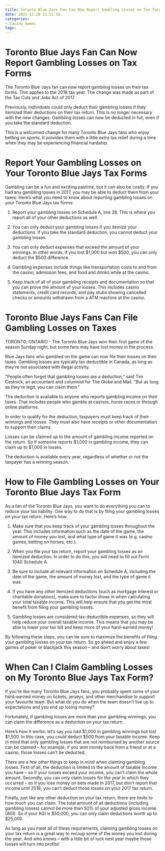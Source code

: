 ```yaml
---
title: Toronto Blue Jays Fan Can Now Report Gambling Losses on Tax Forms 
date: 2022-11-20 11:51:19
categories:
- Casino Games
tags:
---
```



#  Toronto Blue Jays Fan Can Now Report Gambling Losses on Tax Forms 

The Toronto Blue Jays fan can now report gambling losses on their tax forms. This applies to the 2018 tax year. The change was made as part of the Tax Cuts and Jobs Act of 2017.

Previously, individuals could only deduct their gambling losses if they itemized their deductions on their tax return. This is no longer necessary with the new changes. Gambling losses can now be deducted in full, even if you take the standard deduction.

This is a welcomed change for many Toronto Blue Jays fans who enjoy betting on sports. It provides them with a little extra tax relief during a time when they may be experiencing financial hardship.

#  Report Your Gambling Losses on Your Toronto Blue Jays Tax Forms 

Gambling can be a fun and exciting pastime, but it can also be costly. If you had any gambling losses in 2017, you may be able to deduct them from your taxes. Here’s what you need to know about reporting gambling losses on your Toronto Blue Jays tax forms:

1. Report your gambling losses on Schedule A, line 28. This is where you report all of your other deductions as well.

2. You can only deduct your gambling losses if you itemize your deductions. If you take the standard deduction, you cannot deduct your gambling losses.

3. You can only deduct expenses that exceed the amount of your winnings. In other words, if you lost $1,000 but won $500, you can only deduct the $500 difference.

4. Gambling expenses include things like transportation costs to and from the casino, admission fees, and food and drinks while at the casino.

5. Keep track of all of your gambling receipts and documentation so that you can prove the amount of your losses. This includes casino statements, credit card records, and pay stubs showing cancelled checks or amounts withdrawn from a ATM machine at the casino.

#  Toronto Blue Jays Fans Can File Gambling Losses on Taxes 

 TORONTO, ONTARIO - The Toronto Blue Jays won their first game of the season Sunday night, but some fans may have lost money in the process.

Blue Jays fans who gambled on the game can now file their losses on their taxes. Gambling losses are typically tax deductible in Canada, as long as they're not associated with illegal activity.

"People often forget that gambling losses are a deduction," said Tim Cestnick, an accountant and columnist for The Globe and Mail. "But as long as they're legit, you can claim them."

The deduction is available to anyone who reports gambling income on their taxes. That includes people who gamble at casinos, horse races or through online platforms.

In order to qualify for the deduction, taxpayers must keep track of their winnings and losses. They must also have receipts or other documentation to support their claims.

Losses can be claimed up to the amount of gambling income reported on the return. So if someone reports $1,000 in gambling income, they can claim up to $1,000 in losses.

The deduction is available every year, regardless of whether or not the taxpayer has a winning season.

#  How to File Gambling Losses on Your Toronto Blue Jays Tax Form 

As a fan of the Toronto Blue Jays, you want to do everything you can to reduce your tax liability. One way to do that is by filing your gambling losses on your tax return. Here’s how:

1. Make sure that you keep track of your gambling losses throughout the year. This includes information such as the date of the game, the amount of money you lost, and what type of game it was (e.g. casino games, betting on horses, etc.).

2. When you file your tax return, report your gambling losses as an itemized deduction. In order to do this, you will need to fill out Form 1040 Schedule A.

3. Be sure to include all relevant information on Schedule A, including the date of the game, the amount of money lost, and the type of game it was.

4. If you have any other itemized deductions (such as mortgage interest or charitable donations), make sure to factor those in when calculating your total taxable income. This will help ensure that you get the most benefit from filing your gambling losses.

5. Gambling losses are considered tax-deductible expenses, so they will help reduce your overall taxable income. This means that you may be able to lower your tax bill and keep more of your hard-earned money!

By following these steps, you can be sure to maximize the benefits of filing your gambling losses on your tax return. So go ahead and enjoy a few games of poker or blackjack this season – and don’t worry about taxes!

#  When Can I Claim Gambling Losses on My Toronto Blue Jays Tax Form?

If you’re like many Toronto Blue Jays fans, you probably spent some of your hard-earned money on tickets, jerseys, and other merchandise to support your favourite team. But what do you do when the team doesn’t live up to expectations and you end up losing money?

Fortunately, if gambling losses are more than your gambling winnings, you can claim the difference as a deduction on your tax return.

Here’s how it works: let’s say you had $1,000 in gambling winnings but lost $1,500. In this case, you could deduct $500 from your taxable income. Keep in mind that only gambling losses that are not reimbursed by another source can be claimed – for example, if you won money back from a friend or at a casino, those losses can’t be deducted.

There are a few other things to keep in mind when claiming gambling losses. First of all, the deduction is limited to the amount of taxable income you have – so if your losses exceed your income, you can’t claim the whole amount. Secondly, you can only claim losses for the year in which they occurred – so if you lose money on bets made in 2017, but don’t report that income until 2018, you can’t deduct those losses on your 2017 tax return.

Finally, just like any other deduction on your tax return, there are limits to how much you can claim. The total amount of all deductions (including gambling losses) cannot be more than 50% of your adjusted gross income (AGI). So if your AGI is $50,000, you can only claim deductions worth up to $25,000.

As long as you meet all of these requirements, claiming gambling losses on your tax return is a great way to recoup some of the money you lost during the year. And who knows – with a little bit of luck next year maybe those losses will turn into profits!